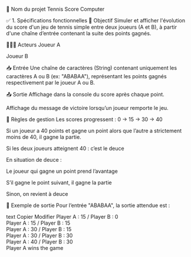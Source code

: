 🔧 Nom du projet
Tennis Score Computer

✅ 1. Spécifications fonctionnelles
🎯 Objectif
Simuler et afficher l'évolution du score d'un jeu de tennis simple entre deux joueurs (A et B), à partir d'une chaîne d’entrée contenant la suite des points gagnés.

🧑‍🤝‍🧑 Acteurs
Joueur A

Joueur B

📥 Entrée
Une chaîne de caractères (String) contenant uniquement les caractères A ou B (ex: "ABABAA"), représentant les points gagnés respectivement par le joueur A ou B.

📤 Sortie
Affichage dans la console du score après chaque point.

Affichage du message de victoire lorsqu’un joueur remporte le jeu.

🔁 Règles de gestion
Les scores progressent : 0 → 15 → 30 → 40

Si un joueur a 40 points et gagne un point alors que l’autre a strictement moins de 40, il gagne la partie.

Si les deux joueurs atteignent 40 : c’est le deuce

En situation de deuce :

Le joueur qui gagne un point prend l’avantage

S’il gagne le point suivant, il gagne la partie

Sinon, on revient à deuce

📝 Exemple de sortie
Pour l’entrée "ABABAA", la sortie attendue est :

text
Copier
Modifier
Player A : 15 / Player B : 0  
Player A : 15 / Player B : 15  
Player A : 30 / Player B : 15  
Player A : 30 / Player B : 30  
Player A : 40 / Player B : 30  
Player A wins the game